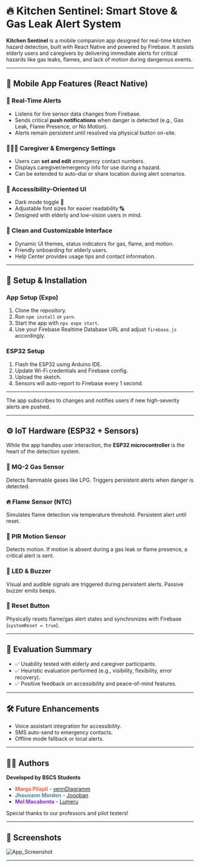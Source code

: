 # 🔥 Kitchen Sentinel: Smart Stove & Gas Leak Alert System

**Kitchen Sentinel** is a mobile companion app designed for real-time kitchen hazard detection, built with React Native and powered by Firebase. It assists elderly users and caregivers by delivering immediate alerts for critical hazards like gas leaks, flames, and lack of motion during dangerous events.

---

## 📱 Mobile App Features (React Native)

### 🔔 Real-Time Alerts
- Listens for live sensor data changes from Firebase.
- Sends critical **push notifications** when danger is detected (e.g., Gas Leak, Flame Presence, or No Motion).
- Alerts remain persistent until resolved via physical button on-site.

### 👨‍👩‍👧 Caregiver & Emergency Settings
- Users can **set and edit** emergency contact numbers.
- Displays caregiver/emergency info for use during a hazard.
- Can be extended to auto-dial or share location during alert scenarios.

### 🧓 Accessibility-Oriented UI
- Dark mode toggle 🌙
- Adjustable font sizes for easier readability 🔠
- Designed with elderly and low-vision users in mind.

### 🎨 Clean and Customizable Interface
- Dynamic UI themes, status indicators for gas, flame, and motion.
- Friendly onboarding for elderly users.
- Help Center provides usage tips and contact information.

---

## 🔌 Setup & Installation

### App Setup (Expo)

1. Clone the repository.
2. Run `npm install` or `yarn`.
3. Start the app with `npx expo start`.
4. Use your Firebase Realtime Database URL and adjust `firebase.js` accordingly.

### ESP32 Setup

1. Flash the ESP32 using Arduino IDE.
2. Update Wi-Fi credentials and Firebase config.
3. Upload the sketch.
4. Sensors will auto-report to Firebase every 1 second.

---

The app subscribes to changes and notifies users if new high-severity alerts are pushed.

---

## ⚙️ IoT Hardware (ESP32 + Sensors)

While the app handles user interaction, the **ESP32 microcontroller** is the heart of the detection system.

### 👃 MQ-2 Gas Sensor  
Detects flammable gases like LPG. Triggers persistent alerts when danger is detected.

### 🔥 Flame Sensor (NTC)
Simulates flame detection via temperature threshold. Persistent alert until reset.

### 🕺 PIR Motion Sensor  
Detects motion. If motion is absent during a gas leak or flame presence, a critical alert is sent.

### 📢 LED & Buzzer  
Visual and audible signals are triggered during persistent alerts. Passive buzzer emits beeps.

### 🔘 Reset Button  
Physically resets flame/gas alert states and synchronizes with Firebase (`systemReset = true`).

---

## 🧪 Evaluation Summary

- ✅ Usability tested with elderly and caregiver participants.
- ✅ Heuristic evaluation performed (e.g., visibility, flexibility, error recovery).
- ✅ Positive feedback on accessibility and peace-of-mind features.

---

## 🛠️ Future Enhancements

- Voice assistant integration for accessibility.
- SMS auto-send to emergency contacts.
- Offline mode fallback or local alerts.

---

## 👩‍💻 Authors

**Developed by BSCS Students**
- **<span style="color:#FF6347">Marga Pilapil</span>** - [vennDiagramm](https://github.com/vennDiagramm)
- **<span style="color:#4682B4">Jhouvann Morden</span>** - [Joooban](https://github.com/Joooban) 
- **<span style="color:#8A2BE2">Mel Macabenta</span>** - [Lumeru](https://github.com/MeruMeru09)

Special thanks to our professors and pilot testers!

---

## 📸 Screenshots
![App_Screenshot](https://github.com/user-attachments/assets/289974d5-106a-473f-85eb-39b7c63606a0)

---

